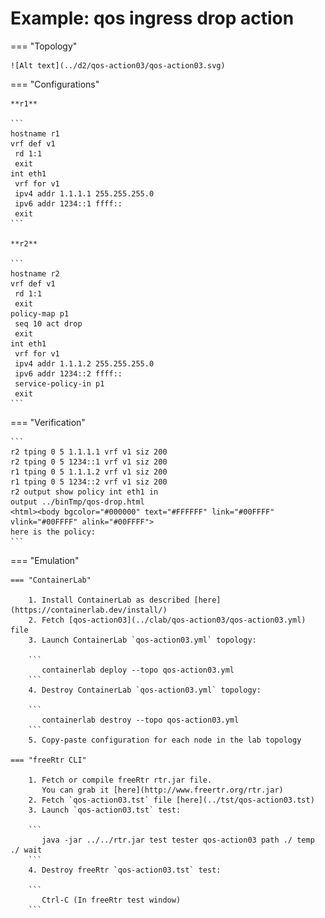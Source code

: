 # Example: qos ingress drop action

=== "Topology"

    ![Alt text](../d2/qos-action03/qos-action03.svg)

=== "Configurations"

    **r1**

    ```
    hostname r1
    vrf def v1
     rd 1:1
     exit
    int eth1
     vrf for v1
     ipv4 addr 1.1.1.1 255.255.255.0
     ipv6 addr 1234::1 ffff::
     exit
    ```

    **r2**

    ```
    hostname r2
    vrf def v1
     rd 1:1
     exit
    policy-map p1
     seq 10 act drop
     exit
    int eth1
     vrf for v1
     ipv4 addr 1.1.1.2 255.255.255.0
     ipv6 addr 1234::2 ffff::
     service-policy-in p1
     exit
    ```

=== "Verification"

    ```
    r2 tping 0 5 1.1.1.1 vrf v1 siz 200
    r2 tping 0 5 1234::1 vrf v1 siz 200
    r1 tping 0 5 1.1.1.2 vrf v1 siz 200
    r1 tping 0 5 1234::2 vrf v1 siz 200
    r2 output show policy int eth1 in
    output ../binTmp/qos-drop.html
    <html><body bgcolor="#000000" text="#FFFFFF" link="#00FFFF" vlink="#00FFFF" alink="#00FFFF">
    here is the policy:
    ```

=== "Emulation"

    === "ContainerLab"

        1. Install ContainerLab as described [here](https://containerlab.dev/install/)  
        2. Fetch [qos-action03](../clab/qos-action03/qos-action03.yml) file  
        3. Launch ContainerLab `qos-action03.yml` topology:  

        ```
           containerlab deploy --topo qos-action03.yml  
        ```
        4. Destroy ContainerLab `qos-action03.yml` topology:  

        ```
           containerlab destroy --topo qos-action03.yml  
        ```
        5. Copy-paste configuration for each node in the lab topology

    === "freeRtr CLI"

        1. Fetch or compile freeRtr rtr.jar file.  
           You can grab it [here](http://www.freertr.org/rtr.jar)  
        2. Fetch `qos-action03.tst` file [here](../tst/qos-action03.tst)  
        3. Launch `qos-action03.tst` test:  

        ```
           java -jar ../../rtr.jar test tester qos-action03 path ./ temp ./ wait
        ```
        4. Destroy freeRtr `qos-action03.tst` test:  

        ```
           Ctrl-C (In freeRtr test window)
        ```

